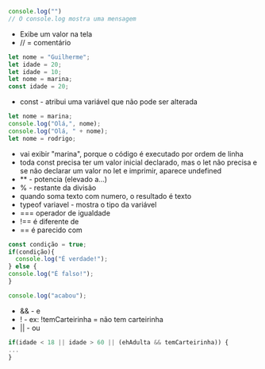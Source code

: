 ```javascript 
console.log("")
// O console.log mostra uma mensagem
```
- Exibe um valor na tela
- // = comentário

```javascript 
let nome = "Guilherme";
let idade = 20;
let idade = 10;
let nome = marina;
const idade = 20;
```
- const - atribui uma variável que não pode ser alterada
```javascript 
let nome = marina;
console.log("Olá,", nome);
console.log("Olá, " + nome);
let nome = rodrigo;
```
- vai exibir "marina", porque o código é executado por ordem de linha
- toda const precisa ter um valor inicial declarado, mas o let não precisa e se não declarar um valor no let e imprimir, aparece undefined
- ** - potencia (elevado a...)
- % - restante da divisão
- quando soma texto com numero, o resultado é texto
- typeof variavel - mostra o tipo da variável
- === operador de igualdade
- !== é diferente de
- == é parecido com
```javascript 
const condição = true;
if(condição){
  console.log("É verdade!");
} else {
console.log("É falso!");
}

console.log("acabou");
```
- && - e
- ! - ex: !temCarteirinha = não tem carteirinha
- || - ou

```javascript 
if(idade < 18 || idade > 60 || (ehAdulta && temCarteirinha)) {
...
}
```
